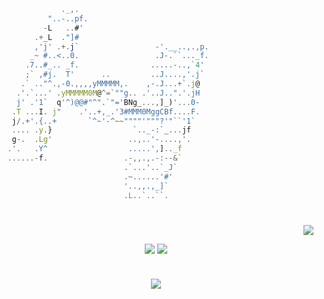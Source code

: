 
```javascript
              ._,.
           "..-..pf.
          -L   ..#'
        .+_L  ."]#
        ,'j' .+.j`                 -'.__..,.,p.
       _~ #..<..0.                 .J-.``..._f.
      .7..#_.. _f.                .....-..,`4'
      ;` ,#j.  T'      ..         ..J....,'.j`
     .` .."^.,-0.,,,,yMMMMM,.    ,-.J...+`.j@
    .'.`...' .yMMMMM0M@^=`""g.. .'..J..".'.jH
    j' .'1`  q'^)@@#"^".`"='BNg_...,]_)'...0-
   .T ...I. j"    .'..+,_.'3#MMM0MggCBf....F.                               hi, i'm samuel 👋
   j/.+'.{..+       `^~'-^~~""""'"""?'"``'1`
   .... .y.}                  `.._-:`_...jf
   g-.  .Lg'                 ..,..'-....,'.
  .'.   .Y^                  .....',].._f
  ......-f.                 .-,,.,.-:--&`
                            .`...'..`_J`
                            .~......'#'
                            '..,,.,_]`    
                            .L..`..``.
```

#

<p align="right">
  <picture>
    <img align=top src="https://komarev.com/ghpvc/?username=skredev" />
  </picture>
</p>
<p align="center">
  <picture>
    <source
      srcset="https://github-readme-stats.vercel.app/api/top-langs/?username=skredev&show_icons=true&theme=transparent&hide_border=true&layout=compact&langs_count=8"
      media="(prefers-color-scheme: dark)"
    />
    <source
      srcset="https://github-readme-stats.vercel.app/api/top-langs/?username=skredev&show_icons=true&theme=catppuccin_latte&hide_border=true&layout=compact&langs_count=8"
      media="(prefers-color-scheme: light), (prefers-color-scheme: no-preference)"
    />
    <img align=top src="https://github-readme-stats.vercel.app/api/top-langs/?username=skredev&show_icons=true" />
  </picture>
  <picture>
    <source
      srcset="https://github-readme-stats.vercel.app/api?username=skredev&show_icons=true&theme=transparent&hide_title=true&rank_icon=github&hide_border=true&line_height=30"
      media="(prefers-color-scheme: dark)"
    />
    <source
      srcset="https://github-readme-stats.vercel.app/api?username=skredev&show_icons=true&theme=catppuccin_latte&hide_title=true&rank_icon=github&hide_border=true"
      media="(prefers-color-scheme: light), (prefers-color-scheme: no-preference)"
    />
    <img align=top src="https://github-readme-stats.vercel.app/api/top-langs/?username=skredev&show_icons=true" />
  </picture>
</p>

#

<p align="center">
  <a href="https://skillicons.dev">
    <img src="https://skillicons.dev/icons?i=java,js,ts,html,css,tailwind,nextjs,react,nodejs,npm,pnpm,discordjs,arduino,docker,nginx,cloudflare,firebase,git,md,github,linux,windows,eclipse,idea,vscode,ae,ai,ps" />
  </a>
</p>
